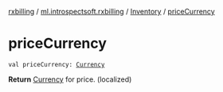 [rxbilling](../../index.md) / [ml.introspectsoft.rxbilling](../index.md) / [Inventory](index.md) / [priceCurrency](./price-currency.md)

# priceCurrency

`val priceCurrency: `[`Currency`](https://docs.oracle.com/javase/6/docs/api/java/util/Currency.html)

**Return**
[Currency](https://docs.oracle.com/javase/6/docs/api/java/util/Currency.html) for price. (localized)

